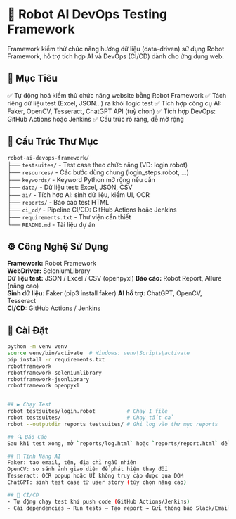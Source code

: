 # 🤖 Robot AI DevOps Testing Framework  
Framework kiểm thử chức năng hướng dữ liệu (data-driven) sử dụng Robot Framework, hỗ trợ tích hợp AI và DevOps (CI/CD) dành cho ứng dụng web.  

## 🚀 Mục Tiêu  
✅ Tự động hoá kiểm thử chức năng website bằng Robot Framework 
✅ Tách riêng dữ liệu test (Excel, JSON...) ra khỏi logic test 
✅ Tích hợp công cụ AI: Faker, OpenCV, Tesseract, ChatGPT API (tuỳ chọn) 
✅ Tích hợp DevOps: GitHub Actions hoặc Jenkins 
✅ Cấu trúc rõ ràng, dễ mở rộng

## 📁 Cấu Trúc Thư Mục
`robot-ai-devops-framework/`  
├── `testsuites/` - Test case theo chức năng (VD: login.robot)  
├── `resources/` - Các bước dùng chung (login_steps.robot, ...)  
├── `keywords/` - Keyword Python mở rộng nếu cần  
├── `data/` - Dữ liệu test: Excel, JSON, CSV  
├── `ai/` - Tích hợp AI: sinh dữ liệu, kiểm UI, OCR  
├── `reports/` - Báo cáo test HTML  
├── `ci_cd/` - Pipeline CI/CD: GitHub Actions hoặc Jenkins  
├── `requirements.txt` - Thư viện cần thiết  
└── `README.md` - Tài liệu dự án  

## ⚙️ Công Nghệ Sử Dụng
**Framework:** Robot Framework  
**WebDriver:** SeleniumLibrary  
**Dữ liệu test:** JSON / Excel / CSV  (openpyxl)
**Báo cáo:** Robot Report, Allure (nâng cao)  
**Sinh dữ liệu:** Faker (pip3 install faker)
**AI hỗ trợ:** ChatGPT, OpenCV, Tesseract  
**CI/CD:** GitHub Actions / Jenkins  

## 📌 Cài Đặt
```bash
python -m venv venv
source venv/bin/activate  # Windows: venv\Scripts\activate
pip install -r requirements.txt
robotframework
robotframework-seleniumlibrary
robotframework-jsonlibrary
robotframework openpyxl


## ▶️ Chạy Test  
robot testsuites/login.robot          # Chạy 1 file
robot testsuites/                     # Chạy tất cả
robot --outputdir reports testsuites/ # Ghi log vào thư mục reports

## 🔍 Báo Cáo  
Sau khi test xong, mở `reports/log.html` hoặc `reports/report.html` để xem kết quả chi tiết.  

## 🤖 Tính Năng AI  
Faker: tạo email, tên, địa chỉ ngẫu nhiên
OpenCV: so sánh ảnh giao diện để phát hiện thay đổi
Tesseract: OCR popup hoặc UI không truy cập được qua DOM
ChatGPT: sinh test case từ user story (tùy chọn nâng cao)

## 🔄 CI/CD  
- Tự động chạy test khi push code (GitHub Actions/Jenkins) 
- Cài dependencies → Run tests → Tạo report → Gửi thông báo Slack/Email (nếu có)  
